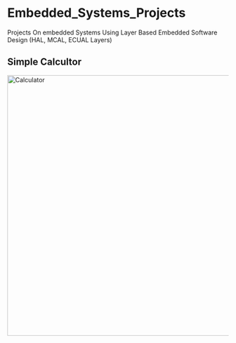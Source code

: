 # Embedded_Systems_Projects
Projects On embedded Systems Using Layer Based Embedded Software Design (HAL, MCAL, ECUAL Layers)

## Simple Calcultor

<img width="593" alt="Calculator" src="https://github.com/abdallahkhairy/Embedded_Systems_Projects/assets/36454981/19ed01aa-12cd-4c2d-8e2b-8846b7089b79">
